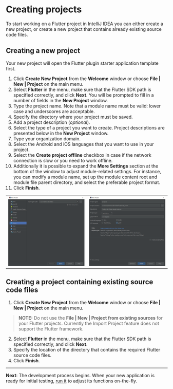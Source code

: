 # Creating projects

To start working on a Flutter project in IntelliJ IDEA you can either create a new project, or create a new project that contains 
already existing source code files.

## Creating a new project
Your new project will open the Flutter plugin starter application template first.

1. Click **Create New Project** from the **Welcome** window or choose **File | New | Project** on the main menu.
2. Select **Flutter** in the menu, make sure that the Flutter SDK path is specified correctly, and click **Next**. 
You will be prompted to fill in a number of fields in the **New Project** window.
3. Type the project name. Note that a module name must be valid: lower case and underscores are acceptable.
4. Specify the directory where your project must be saved.
5. Add a project description (*optional*).
6. Select the type of a project you want to create. Project descriptions are presented below in the **New Project** window.
7. Type your organization domain.
8. Select the Android and iOS languages that you want to use in your project.
9. Select the **Create project offline** checkbox in case if the network connection is slow or you need to work offline.
10. Additionally it is possible to expand the **More Settings** section at the bottom of the window to adjust module-related settings. 
For instance, you can modify a module name, set up the module content root and module file parent directory, and select the preferable 
project format.
11. Click **Finish**.

|         |            |
| ------------- |:-------------:|
|<img src="https://github.com/straw-wave/draft/blob/master/img_final/4_new_project.png" alt="Allowed values" width="590"/>|<img src="https://github.com/straw-wave/draft/blob/master/img_final/4_new_project_2.png" alt="Allowed values" width="590"/>| 

## Creating a project containing existing source code files

1. Click **Create New Project** from the **Welcome** window or choose **File | New | Project** on the main menu. 
> **NOTE:** Do not use the **File | New | Project from existing sources** for your Flutter projects. Currently the Import Project feature
does not support the Flutter framework.
2. Select **Flutter** in the menu, make sure that the Flutter SDK path is specified correctly, and click **Next**.
3. Specify the location of the directory that contains the required Flutter source code files.
4. Click **Finish**. 

---

**Next**: The development process begins. When your new application is ready for initial testing, [run it](https://github.com/straw-wave/draft/blob/master/content/running-app.md) to adjust its functions 
on-the-fly.
